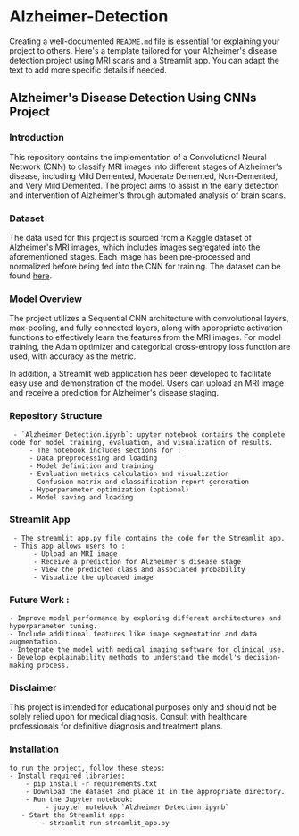 # Alzheimer-Detection
Creating a well-documented `README.md` file is essential for explaining your project to others. Here's a template tailored for your Alzheimer's disease detection project using MRI scans and a Streamlit app. You can adapt the text to add more specific details if needed.

## Alzheimer's Disease Detection Using CNNs Project

### Introduction

This repository contains the implementation of a Convolutional Neural Network (CNN) to classify MRI images into different stages of Alzheimer's disease, including Mild Demented, Moderate Demented, Non-Demented, and Very Mild Demented. The project aims to assist in the early detection and intervention of Alzheimer's through automated analysis of brain scans.

### Dataset

The data used for this project is sourced from a Kaggle dataset of Alzheimer's MRI images, which includes images segregated into the aforementioned stages. Each image has been pre-processed and normalized before being fed into the CNN for training. The dataset can be found [here](https://www.kaggle.com/datasets/sachinkumar413/alzheimer-mri-dataset).

### Model Overview

The project utilizes a Sequential CNN architecture with convolutional layers, max-pooling, and fully connected layers, along with appropriate activation functions to effectively learn the features from the MRI images. For model training, the Adam optimizer and categorical cross-entropy loss function are used, with accuracy as the metric.

In addition, a Streamlit web application has been developed to facilitate easy use and demonstration of the model. Users can upload an MRI image and receive a prediction for Alzheimer's disease staging.

### Repository Structure

     - `Alzheimer Detection.ipynb`: upyter notebook contains the complete code for model training, evaluation, and visualization of results.
         - The notebook includes sections for :
         - Data preprocessing and loading
         - Model definition and training
         - Evaluation metrics calculation and visualization
         - Confusion matrix and classification report generation
         - Hyperparameter optimization (optional)
         - Model saving and loading
### Streamlit App
     - The streamlit_app.py file contains the code for the Streamlit app.
     - This app allows users to :
          - Upload an MRI image
          - Receive a prediction for Alzheimer's disease stage
          - View the predicted class and associated probability
          - Visualize the uploaded image
### Future Work : 
    - Improve model performance by exploring different architectures and hyperparameter tuning.
    - Include additional features like image segmentation and data augmentation.
    - Integrate the model with medical imaging software for clinical use.
    - Develop explainability methods to understand the model's decision-making process.
 ### Disclaimer
This project is intended for educational purposes only and should not be solely relied upon for medical diagnosis. Consult with healthcare professionals for definitive diagnosis and treatment plans.
### Installation
    to run the project, follow these steps:  
    - Install required libraries:
        - pip install -r requirements.txt
        - Download the dataset and place it in the appropriate directory.
        - Run the Jupyter notebook:
             - jupyter notebook `Alzheimer Detection.ipynb`
       - Start the Streamlit app:
            - streamlit run streamlit_app.py
